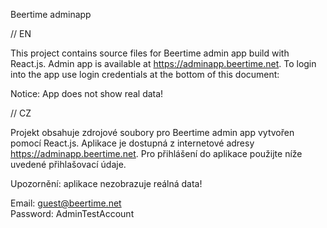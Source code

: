 Beertime adminapp

// EN

This project contains source files for Beertime admin app build with React.js. Admin app is available at https://adminapp.beertime.net. To login into the app use login credentials at the bottom of this document:

Notice: App does not show real data!

// CZ

Projekt obsahuje zdrojové soubory pro Beertime admin app vytvořen pomocí React.js. Aplikace je dostupná z internetové adresy https://adminapp.beertime.net. Pro přihlášení do aplikace použijte níže uvedené přihlašovací údaje.

Upozornění: aplikace nezobrazuje reálná data!

Email: guest@beertime.net<br/>
Password: AdminTestAccount

